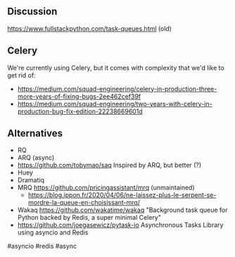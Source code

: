 ## Discussion

https://www.fullstackpython.com/task-queues.html (old)

## Celery

We're currently using Celery, but it comes with complexity that we'd like to get rid of:

- https://medium.com/squad-engineering/celery-in-production-three-more-years-of-fixing-bugs-2ee462cef39f
- https://medium.com/squad-engineering/two-years-with-celery-in-production-bug-fix-edition-22238669601d

## Alternatives

- RQ
- ARQ (async)
- https://github.com/tobymao/saq Inspired by ARQ, but better (?)
- Huey
- Dramatiq
- MRQ <https://github.com/pricingassistant/mrq> (unmaintained)
	- https://blog.ippon.fr/2020/04/06/ne-laissez-plus-le-serpent-se-mordre-la-queue-en-choisissant-mrq/
- Wakaq https://github.com/wakatime/wakaq "Background task queue for Python backed by Redis, a super minimal Celery"
- https://github.com/joegasewicz/pytask-io Asynchronous Tasks Library using asyncio and Redis



<!-- Keywords -->
#asyncio #redis #async
<!-- /Keywords -->
